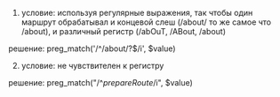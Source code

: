 1) условие:
используя регулярные выражения, так чтобы один маршрут обрабатывал и концевой слеш (/about/ то же самое что /about),
и различный регистр (/abOuT, /ABout, /about)

решение:
preg_match('/^\/about\/?$/i', $value)

2) условие:
не чувствителен к регистру

решение:
preg_match("/^$prepareRoute$/i", $value)
